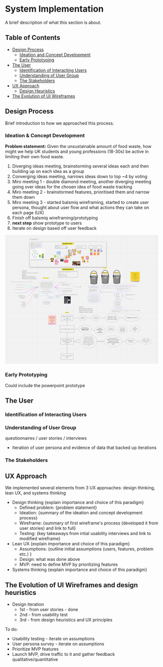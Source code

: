 # System Implementation

A brief description of what this section is about.

## Table of Contents
- [Design Process](#design-process)
	- [Ideation and Concept Development](#ideation-and-concept-development)
	- [Early Prototyping](#early-prototyping)
- [The User](#the-user)
	- [Identification of Interacting Users](#identification-of-interacting-users)
	- [Understanding of User Group](#understanding-of-user-group)
	- [The Stakeholders](#the-stakeholders)
- [UX Approach](#ux-approach)
	- [Design Heuristics](#design-heuristics)
- [The Evolution of UI Wireframes](#the-evolution-of-ui-wireframes)

## Design Process
Brief introduction to how we approached this process.

### Ideation & Concept Development
**Problem statement:** Given the unsustainable amount of food waste, how might we help UK students and young professions (18-30s) be active in limiting their own food waste.
1. Diverging ideas meeting, brainstorming several ideas each and then building up on each idea as a group
2. Converging ideas meeting, narrows ideas down to top ~4 by voting
3. Miro meeting 1 - double diamond meeting, another diverging meeting going over ideas for the chosen idea of food waste tracking
4. Miro meeting 2 - brainstormed features, prioritised them and narrow them down
5. Miro meeting 3 - started balsmiq wireframing, started to create user persona, thought about user flow and what actions they can take on each page (UX)
6. Finish off balsmiq wireframing/prototyping
7. **next step** show prototype to users
8. Iterate on design based off user feedback

![Miro board from multiple double diamond meetings](Images/mirosnapshot.png)

### Early Prototyping
Could include the powerpoint prototype

## The User

### Identification of Interacting Users

### Understanding of User Group
 questionnaires / user stories / interviews
 
 * Iteration of user persona and evidence of data that backed up iterations

### The Stakeholders

## UX Approach
We implemented several elements from 3 UX approaches: design thinking, lean UX, and systems thinking
* Design thinking {explain importance and choice of this paradigm}
  * Defined problem: {problem statement}
  * Ideation: {summary of the ideation and concept development process}
  * Wireframe: {summary of first wireframe's process (developed it from user stories) and link to full}
  * Testing: {key takeaways from intial usability interviews and link to modified wireframe}
* Lean UX {explain importance and choice of this paradigm}
  * Assumptions: {outline initial assumptions (users, features, problem etc.) }
  * Design: what was done above
  * MVP: need to define MVP by prioritizing features
* Systems thinking {explain importance and choice of this paradigm}


## The Evolution of UI Wireframes and design heuristics

* Design iteration
  * 1st - from user stories - done
  * 2nd - from usability test
  * 3rd - from design heuristics and UX principles


To do:
* Usability testing - iterate on assumptions
* User persona survey - iterate on assumptions
* Prioritize MVP features
* Launch MVP, drive traffic to it and gather feedback qualitative/quantitative

